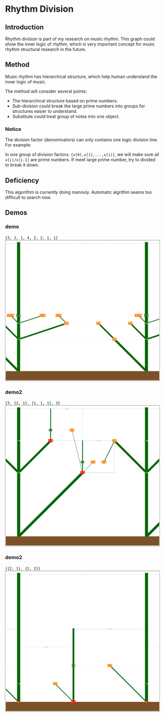 # Rhythm Division
## Introduction
Rhythm division is part of my research on music rhythm. This graph could show the inner logic of rhythm, which is very important concept for music rhythm structural research in the future.
## Method
Music rhythm has hierarchical structure, which help human understand the inner logic of music.

The method will consider several points:
* The hierarchical structure based on prime numbers.
* Sub-division could break the large prime numbers into groups for structures easier to understand.
* Substitute could treat group of notes into one object.
### Notice
The division factor (denominators) can only contains one logic division line. For example:

In one group of division factors: `{x[0],x[1],...,x[i]}`, we will make sure all `x[i]/x[i-1]` are prime numbers. If meet large prime number, try to divided to break it down.
## Deficiency
This algorithm is currently doing mannuly. Automatic algrithm seems too difficult to search now.
## Demos
### demo
`{3, 2, 1, 4, 2, 2, 1, 1}`
![Alt Text](https://github.com/RobertBoganKang/rhythm_division/blob/master/demo/demo.png)
### demo2
`{3, {2, 1}, {1, 1, 1}, 3}`
![Alt Text](https://github.com/RobertBoganKang/rhythm_division/blob/master/demo/demo2.png)
### demo2
`{{2, 1}, {2, 2}}`
![Alt Text](https://github.com/RobertBoganKang/rhythm_division/blob/master/demo/division.png)
